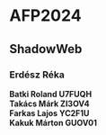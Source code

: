 # AFP2024

## ShadowWeb

### Erdész Réka

**Batki Roland U7FUQH** \
**Takács Márk ZI3OV4** \
**Farkas Lajos YC2F1U** \
**Kakuk Márton GUOV01**
